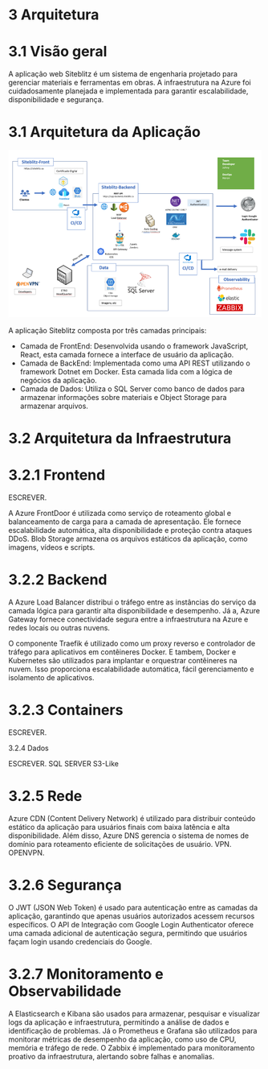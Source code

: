 


# 3	Arquitetura
# 3.1	Visão geral

A aplicação web Siteblitz é um sistema de engenharia projetado para gerenciar materiais e ferramentas em obras. A infraestrutura na Azure foi cuidadosamente planejada e implementada para garantir escalabilidade, disponibilidade e segurança.



# 3.1	Arquitetura da Aplicação


![Imagem1-1.png](Imagem1-1.png)
 

A aplicação Siteblitz composta por três camadas principais:


-	Camada de FrontEnd: Desenvolvida usando o framework JavaScript, React, esta camada fornece a interface de usuário da aplicação.
-	Camada de BackEnd: Implementada como uma API REST utilizando o framework Dotnet em Docker. Esta camada lida com a lógica de negócios da aplicação. 
-	Camada de Dados: Utiliza o SQL Server como banco de dados para armazenar informações sobre materiais e Object Storage para armazenar arquivos.


# 3.2	Arquitetura da Infraestrutura

# 3.2.1	Frontend

ESCREVER.

A Azure FrontDoor é utilizada como serviço de roteamento global e balanceamento de carga para a camada de apresentação. Ele fornece escalabilidade automática, alta disponibilidade e proteção contra ataques DDoS. Blob Storage armazena os arquivos estáticos da aplicação, como imagens, vídeos e scripts.



# 3.2.2	Backend

A Azure Load Balancer distribui o tráfego entre as instâncias do serviço da camada lógica para garantir alta disponibilidade e desempenho. Já a, Azure Gateway fornece conectividade segura entre a infraestrutura na Azure e redes locais ou outras nuvens. 

O componente Traefik é utilizado como um proxy reverso e controlador de tráfego para aplicativos em contêineres Docker. E tambem, Docker e Kubernetes são utilizados para implantar e orquestrar contêineres na nuvem. Isso proporciona escalabilidade automática, fácil gerenciamento e isolamento de aplicativos.

# 3.2.3	Containers

ESCREVER.

3.2.4	Dados

ESCREVER.
SQL SERVER
S3-Like



# 3.2.5	Rede

Azure CDN (Content Delivery Network) é utilizado para distribuir conteúdo estático da aplicação para usuários finais com baixa latência e alta disponibilidade. Além disso, Azure DNS gerencia o sistema de nomes de domínio para roteamento eficiente de solicitações de usuário.
VPN.
OPENVPN.


# 3.2.6	Segurança

 O JWT (JSON Web Token) é usado para autenticação entre as camadas da aplicação, garantindo que apenas usuários autorizados acessem recursos específicos. O API de Integração com Google Login Authenticator oferece uma camada adicional de autenticação segura, permitindo que usuários façam login usando credenciais do Google.

# 3.2.7	Monitoramento e Observabilidade

 A Elasticsearch e Kibana são usados para armazenar, pesquisar e visualizar logs da aplicação e infraestrutura, permitindo a análise de dados e identificação de problemas. Já o Prometheus e Grafana são utilizados para monitorar métricas de desempenho da aplicação, como uso de CPU, memória e tráfego de rede. 
O Zabbix é implementado para monitoramento proativo da infraestrutura, alertando sobre falhas e anomalias.


